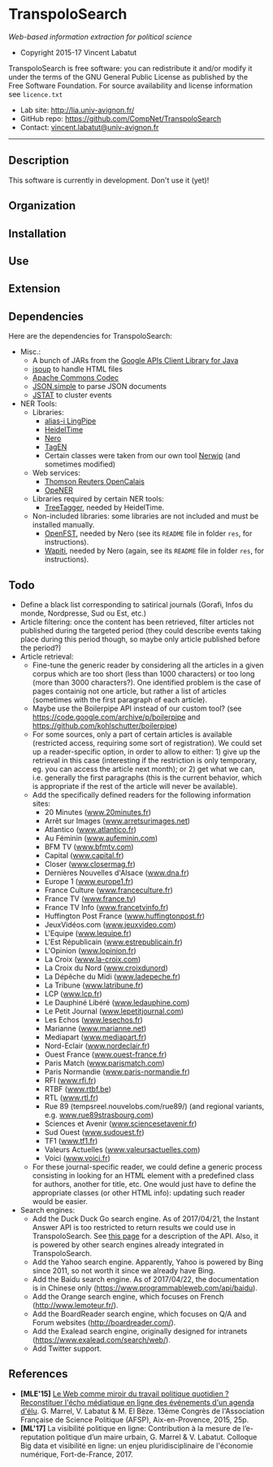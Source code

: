 TranspoloSearch
=======
*Web-based information extraction for political science*

* Copyright 2015-17 Vincent Labatut

TranspoloSearch is free software: you can redistribute it and/or modify it under the terms of the GNU General Public License as published by the Free Software Foundation. For source availability and license information see `licence.txt`

* Lab site: http://lia.univ-avignon.fr/
* GitHub repo: https://github.com/CompNet/TranspoloSearch
* Contact: vincent.labatut@univ-avignon.fr

-----------------------------------------------------------------------

## Description
This software is currently in development. Don't use it (yet)!

## Organization

## Installation

## Use

## Extension

## Dependencies
Here are the dependencies for TranspoloSearch:
* Misc.:
  * A bunch of JARs from the [Google APIs Client Library for Java](https://developers.google.com/api-client-library/java/apis/customsearch/v1)
  * [jsoup](http://jsoup.org/) to handle HTML files 
  * [Apache Commons Codec](https://commons.apache.org/proper/commons-codec/)
  * [JSON.simple](https://code.google.com/archive/p/json-simple/) to parse JSON documents
  * [JSTAT](https://github.com/EdwardRaff/JSAT) to cluster events
* NER Tools:
  * Libraries:
    * [alias-i LingPipe](http://alias-i.com/lingpipe/)
    * [HeidelTime](https://code.google.com/p/heideltime/)
    * [Nero](https://nero.irisa.fr/)
    * [TagEN](http://gurau-audibert.hd.free.fr/josdblog/wp-content/uploads/2008/03/TagEN.tar.gz)
    * Certain classes were taken from our own tool [Nerwip](https://github.com/CompNet/Nerwip) (and sometimes modified)
  * Web services:
    * [Thomson Reuters OpenCalais](http://new.opencalais.com/)
    * [OpeNER](http://www.opener-project.eu/)
  * Libraries required by certain NER tools:
    * [TreeTagger](http://www.cis.uni-muenchen.de/~schmid/tools/TreeTagger/), needed by HeidelTime.
  * Non-included libraries: some libraries are not included and must be installed manually.
    * [OpenFST](http://www.openfst.org/), needed by Nero (see its `README` file in folder `res`, for instructions).
    * [Wapiti](http://wapiti.limsi.fr/), needed by Nero (again, see its `README` file in folder `res`, for instructions).

## Todo
* Define a black list corresponding to satirical journals (Gorafi, Infos du monde, Nordpresse, Sud ou Est, etc.)
* Article filtering: once the content has been retrieved, filter articles not published during the targeted period (they could describe events taking place during this period though, so maybe only article published before the period?)
* Article retrieval:
  * Fine-tune the generic reader by considering all the articles in a given corpus which are too short (less than 1000 characters) or too long (more than 3000 characters?). One identified problem is the case of pages containig not one article, but rather a list of articles (sometimes with the first paragraph of each article).
  * Maybe use the Boilerpipe API instead of our custom tool? (see https://code.google.com/archive/p/boilerpipe and https://github.com/kohlschutter/boilerpipe)
  * For some sources, only a part of certain articles is available (restricted access, requiring some sort of registration). We could set up a reader-specific option, in order to allow to either: 1) give up the retrieval in this case (interesting if the restriction is only temporary, eg. you can access the article next month); or 2) get what we can, i.e. generally the first paragraphs (this is the current behavior, which is appropriate if the rest of the article will never be available). 
  * Add the specifically defined readers for the following information sites:
    * 20 Minutes (www.20minutes.fr)
    * Arrêt sur Images (www.arretsurimages.net)
    * Atlantico (www.atlantico.fr)
    * Au Féminin (www.aufeminin.com)
    * BFM TV (www.bfmtv.com)
    * Capital (www.capital.fr)
    * Closer (www.closermag.fr)
    * Dernières Nouvelles d'Alsace (www.dna.fr)
    * Europe 1 (www.europe1.fr)
    * France Culture (www.franceculture.fr)
    * France TV (www.france.tv)
    * France TV Info (www.francetvinfo.fr)
    * Huffington Post France (www.huffingtonpost.fr)
    * JeuxVidéos.com (www.jeuxvideo.com)
    * L'Equipe (www.lequipe.fr)
    * L'Est Républicain (www.estrepublicain.fr)
    * L'Opinion (www.lopinion.fr)
    * La Croix (www.la-croix.com)
    * La Croix du Nord (www.croixdunord)
    * La Dépêche du Midi (www.ladepeche.fr)
    * La Tribune (www.latribune.fr)
    * LCP (www.lcp.fr)
    * Le Dauphiné Libéré (www.ledauphine.com)
    * Le Petit Journal (www.lepetitjournal.com)
    * Les Echos (www.lesechos.fr)
    * Marianne (www.marianne.net)
    * Mediapart (www.mediapart.fr)
    * Nord-Eclair (www.nordeclair.fr)
    * Ouest France (www.ouest-france.fr)
    * Paris Match (www.parismatch.com)
    * Paris Normandie (www.paris-normandie.fr)
    * RFI (www.rfi.fr)
    * RTBF (www.rtbf.be)
    * RTL (www.rtl.fr)
    * Rue 89 (tempsreel.nouvelobs.com/rue89/) (and regional variants, e.g. www.rue89strasbourg.com)
    * Sciences et Avenir (www.sciencesetavenir.fr)
    * Sud Ouest (www.sudouest.fr)
    * TF1 (www.tf1.fr)
    * Valeurs Actuelles (www.valeursactuelles.com)
    * Voici (www.voici.fr)
  * For these journal-specific reader, we could define a generic process consisting in looking for an HTML element with a predefined class for authors, another for title, etc. One would just have to define the appropriate classes (or other HTML info): updating such reader would be easier.
* Search engines:
  * Add the Duck Duck Go search engine. As of 2017/04/21, the Instant Answer API is too restricted to return results we could use in TranspoloSearch. See [this page](https://api.duckduckgo.com/api) for a description of the API. Also, it is powered by other search engines already integrated in TranspoloSearch.
  * Add the Yahoo search engine. Apparently, Yahoo is powered by Bing since 2011, so not worth it since we already have Bing.
  * Add the Baidu search engine. As of 2017/04/22, the documentation is in Chinese only (https://www.programmableweb.com/api/baidu).
  * Add the Orange search engine, which focuses on French (http://www.lemoteur.fr/).
  * Add the BoardReader search engine, which focuses on Q/A and Forum websites (http://boardreader.com/).
  * Add the Exalead search engine, originally designed for intranets (https://www.exalead.com/search/web/).  
  * Add Twitter support.

## References
* **[MLE'15]** [Le Web comme miroir du travail politique quotidien ? Reconstituer l'écho médiatique en ligne des événements d'un agenda d'élu](http://agorantic.univ-avignon.fr/wp-content/uploads/sites/13/2014/10/Publications-Agorantic1.pdf). G. Marrel, V. Labatut & M. El Bèze. 13ème Congrès de l'Association Française de Science Politique (AFSP), Aix-en-Provence, 2015, 25p.
* **[ML'17]** La visibilité politique en ligne: Contribution à la mesure de l’e-reputation politique d’un maire urbain, G. Marrel & V. Labatut. Colloque Big data et visibilité en ligne: un enjeu pluridisciplinaire de l'économie numérique, Fort-de-France, 2017.
